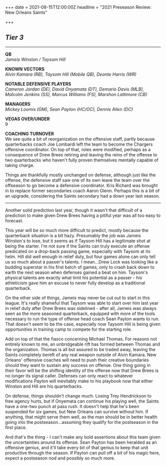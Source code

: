 +++
date = 2021-08-15T12:00:00Z
headline = "2021 Preseason Review: New Orleans Saints"

+++
## _Tier 3_

***

**QB**  
_Jameis Winston / Taysom Hill_

**KNOWN VECTORS**  
_Alvin Kamara (RB), Taysom Hill (Mobile QB), Deonte Harris (WR)_

**NOTABLE DEFENSIVE PLAYERS**  
_Cameron Jordan (DE), David Onyamata (DT), Demario Davis (MLB), Malcolm Jenkins (SS), Marcus Williams (FS), Marshon Lattimore (CB)_

**MANAGERS**  
_Mickey Loomis (GM)_, _Sean Payton (HC/OC), Dennis Allen (DC)_

**VEGAS OVER/UNDER**  
9

**COACHING TURNOVER**  
We see quite a bit of reorganization on the offensive staff, partly because quarterbacks coach Joe Lombardi left the team to become the Chargers offensive coordinator. On top of that, roles were modified, perhaps as a consequence of Drew Brees retiring and leaving the reins of the offense to two quarterbacks who haven't fully proven themselves mentally capable of taking charge.

Things are thankfully mostly unchanged on defense, although just like the offense, the defensive staff saw one of its own leave the team over the offseason to go become a defensive coordinator. Kris Richard was brought in to replace former secondaries coach Aaron Glenn. Perhaps this is a bit of an upgrade, considering the Saints secondary had a down year last season.

***

Another solid prediction last year, though it wasn't that difficult of a prediction to make given Drew Brees having a pitiful year was all too easy to forecast.

This year will be so much more difficult to predict, mostly because the quarterback situation is a bit hazy. Presumably the job was Jameis Winston's to lose, but it seems as if Taysom Hill has a legitimate shot at being the starter. I'm not sure if the Saints can truly execute an offense predicated on a drop-back passing game, especially with Taysom at its helm. Hill did well enough in relief duty, but four games alone can only tell us so much about a passer's talents. I mean...Drew Lock was looking like a budding superstar in his first batch of games, only to crash back down to earth the next season when defenses gained a beat on him. Taysom's physical talents are exactly what limit his potential as a passer - his athleticism gave him an excuse to never fully develop as a traditional quarterback.

On the other side of things, Jameis may never be cut out to start in this league. It's really shameful that Taysom was able to start over him last year in relief duty after Drew Brees was sidelined - after all, Jameis was always seen as the more seasoned quarterback, equipped with more of the tools necessary to run the type of offense head coach Sean Payton wants to run. That doesn't seem to be the case, especially now Taysom Hill is being given opportunities in training camp to compete for the starting role.

Add on top of that the fiasco concerning Michael Thomas. For reasons not entirely known to me, an unbridgeable rift has formed between Thomas and the organization. Thomas is all but assured to be traded away, leaving the Saints completely bereft of any real weapon outside of Alvin Kamara. New Orleans' offensive coaches will need to push their creative boundaries should they want to sustain any success on offense. One thing going in their favor will be the shifting identity of the offense now that Drew Brees is no longer its signal caller. Defenses can only react to whatever modifications Payton will inevitably make to his playbook now that either Winston and Hill are his quarterbacks.

On defense, things shouldn't change much. Losing Trey Hendrickson to free agency hurts, but if Onyemata can continue his playing well, the Saints have a one-two punch at pass rush. It doesn't help that he's been suspended for six games, but New Orleans can survive without him. If anything, that might serve them well, as the man should be in better health going into the postseason...assuming they qualify for the postseason in the first place.

And that's the thing - I can't make any bold assertions about this team given the uncertainties around its offense. Sean Payton has been heralded as an offensive genius, and it'll take every bit of that genius to keep that unit productive through the season. If Payton can pull off a bit of his magic here, expect a postseason nod and possibly so much more.